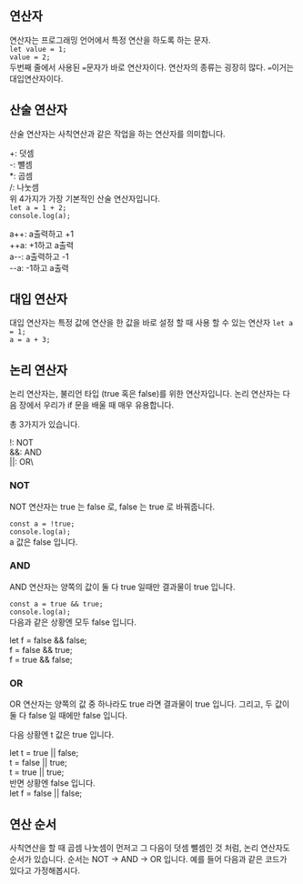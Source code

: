 ## 연산자
연산자는 프로그래밍 언어에서 특정 연산을 하도록 하는 문자.\
```let value = 1;```\
```value = 2;```\
두번째 줄에서 사용된 ```=```문자가 바로 연산자이다. 연산자의 종류는 굉장히 많다. ```=```이거는 대입연산자이다.

## 산술 연산자
산술 연산자는 사칙연산과 같은 작업을 하는 연산자를 의미합니다.

+: 덧셈\
-: 뺼셈\
*: 곱셈\
/: 나눗셈\
위 4가지가 가장 기본적인 산술 연산자입니다.\
```let a = 1 + 2;```\
```console.log(a);```

a++: a출력하고 +1\
++a: +1하고 a출력\
a--: a출력하고 -1\
--a: -1하고 a출력

## 대입 연산자
대입 연산자는 특정 값에 연산을 한 값을 바로 설정 할 때 사용 할 수 있는 연산자
```let a = 1;```\
```a = a + 3;```

## 논리 연산자
논리 연산자는, 불리언 타입 (true 혹은 false)를 위한 연산자입니다. 논리 연산자는 다음 장에서 우리가 if 문을 배울 때 매우 유용합니다.

총 3가지가 있습니다.

!: NOT\
&&: AND\
||: OR\
### NOT
NOT 연산자는 true 는 false 로, false 는 true 로 바꿔줍니다.

```const a = !true;```\
```console.log(a);```\
a 값은 false 입니다.

### AND
AND 연산자는 양쪽의 값이 둘 다 true 일때만 결과물이 true 입니다.

```const a = true && true;```\
```console.log(a);```\
다음과 같은 상황엔 모두 false 입니다.

let f = false && false;\
f = false && true;\
f = true && false;
### OR
OR 연산자는 양쪽의 값 중 하나라도 true 라면 결과물이 true 입니다. 그리고, 두 값이 둘 다 false 일 때에만 false 입니다.

다음 상황엔 t 값은 true 입니다.

let t = true || false;\
t = false || true;\
t = true || true;\
반면 상황엔 false 입니다.\
let f = false || false;
## 연산 순서
사칙연산을 할 때 곱셈 나눗셈이 먼저고 그 다음이 덧셈 뺄셈인 것 처럼, 논리 연산자도 순서가 있습니다. 순서는 NOT -> AND -> OR 입니다. 예를 들어 다음과 같은 코드가 있다고 가정해봅시다.